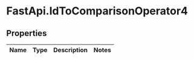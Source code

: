 # FastApi.IdToComparisonOperator4

## Properties
Name | Type | Description | Notes
------------ | ------------- | ------------- | -------------
